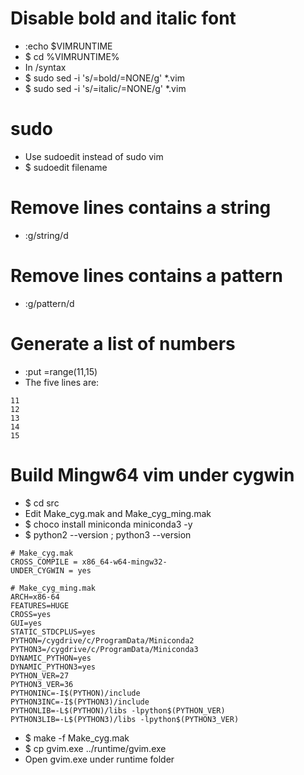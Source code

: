 Disable bold and italic font
=====
* :echo $VIMRUNTIME
* $ cd %VIMRUNTIME%
* In /syntax
* $ sudo sed -i 's/=bold/=NONE/g' \*.vim
* $ sudo sed -i 's/=italic/=NONE/g' \*.vim

sudo
=====
* Use sudoedit instead of sudo vim
* $ sudoedit filename

Remove lines contains a string
====
* :g/string/d

Remove lines contains a pattern
====
* :g/pattern/d

Generate a list of numbers
=====
* :put =range(11,15)
* The five lines are:
```vim
11
12
13
14
15
```

Build Mingw64 vim under cygwin
=====
* $ cd src
* Edit Make\_cyg.mak and Make\_cyg\_ming.mak
* $ choco install miniconda miniconda3 -y
* $ python2 --version ; python3 --version
```make
# Make_cyg.mak
CROSS_COMPILE = x86_64-w64-mingw32-
UNDER_CYGWIN = yes

# Make_cyg_ming.mak
ARCH=x86-64
FEATURES=HUGE
CROSS=yes
GUI=yes
STATIC_STDCPLUS=yes
PYTHON=/cygdrive/c/ProgramData/Miniconda2
PYTHON3=/cygdrive/c/ProgramData/Miniconda3
DYNAMIC_PYTHON=yes
DYNAMIC_PYTHON3=yes
PYTHON_VER=27
PYTHON3_VER=36
PYTHONINC=-I$(PYTHON)/include
PYTHON3INC=-I$(PYTHON3)/include
PYTHONLIB=-L$(PYTHON)/libs -lpython$(PYTHON_VER)
PYTHON3LIB=-L$(PYTHON3)/libs -lpython$(PYTHON3_VER)
```
* $ make -f Make\_cyg.mak
* $ cp gvim.exe ../runtime/gvim.exe
* Open gvim.exe under runtime folder
